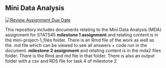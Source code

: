 ## Mini Data Analysis 
[![Review Assignment Due Date](https://classroom.github.com/assets/deadline-readme-button-22041afd0340ce965d47ae6ef1cefeee28c7c493a6346c4f15d667ab976d596c.svg)](https://classroom.github.com/a/SCrOVOnU)

This repository includes documents relating to the Mini Data Analysis (MDA) assignment for STAT545 
**milestone 1 assignment** and relating content is in the mini-project-1_files folder. There is an Rmd file of the work as well as the .md file which can be viewed to see all answers + code run in the document. 
**milestone 2 assignment** and relating content is in the mda2 files folder. There is the Rmd and md file in that folder. 
There is also an output folder with a csv and RDS file for task 4 of milestone 2

